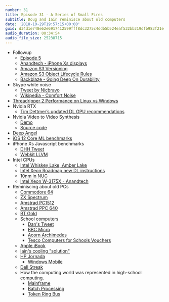 ```yaml
---
number: 31
title: Episode 31 - A Series of Small Fires
subtitle: Doug and Iain reminisce about old computers
date: '2018-10-29T19:57:15+00:00'
guid: d34d1e748e62e6917412599fff8dc3275c4ddb5b524eaf532bb319dfb983f21e
audio_duration: 00:34:54
audio_file_size: 25238715
---
```


* Followup
  * [Episode 5](https://pincountpodcast.com/episodes/5.html)
  * [Anandtech - iPhone Xs displays](https://www.anandtech.com/show/13392/the-iphone-xs-xs-max-review-unveiling-the-silicon-secrets/8)
  * [Amazon S3 Versioning](https://docs.aws.amazon.com/AmazonS3/latest/dev/Versioning.html)
  * [Amazon S3 Object Lifecycle Rules](https://docs.aws.amazon.com/AmazonS3/latest/dev/object-lifecycle-mgmt.html)
  * [Backblaze - Going Deep On Durability](https://www.backblaze.com/blog/cloud-storage-durability/)
* Skype white noise
  * [Tweet by Nicbravo](https://twitter.com/nicbravo/status/1038599239000096768)
  * [Wikipedia - Comfort Noise](https://en.wikipedia.org/wiki/Comfort_noise)
* [Threadripper 2 Performance on Linux vs Windows](https://www.phoronix.com/scan.php?page=article&item=2990wx-linux-windows&num=2)
* Nvidia RTX
  * [Tim Dettmer’s updated DL GPU recommendations](http://timdettmers.com/2018/08/21/which-gpu-for-deep-learning/)
* Nvidia Video to Video Synthesis
  * [Demo](https://www.youtube.com/watch?v=GrP_aOSXt5U)
  * [Source code](https://github.com/NVIDIA/vid2vid)
* [Deep Angel](http://deepangel.media.mit.edu)
* [iOS 12 Core ML benchmarks](https://heartbeat.fritz.ai/ios-12-core-ml-benchmarks-b7a79811aac1)
* iPhone Xs Javascript benchmarks
  * [DHH Tweet](https://twitter.com/dhh/status/1043277162676072449)
  * [Webkit LLVM](https://webkit.org/blog/3362/introducing-the-webkit-ftl-jit/)
* Intel CPUs
  * [Intel Whiskey Lake, Amber Lake](https://www.anandtech.com/show/13275/intel-launches-whiskey-lake-amber-lake)
  * [Intel Xeon Roadmap new DL instructions](https://www.anandtech.com/show/13194/intel-shows-xeon-2018-2019-roadmap-cooper-lakesp-and-ice-lakesp-confirmed)
  * [10nm in NUC](https://www.anandtech.com/show/13233/intel-crimson-canyon-nuc-with-cannon-lake-10nm)
  * [Intel Xeon W-3175X - Anandtech](https://www.anandtech.com/show/13449/intel-announces-xeon-w3175x-28core-processor-for-extreme-workstations)
* Reminiscing about old PCs
  * [Commodore 64](https://en.wikipedia.org/wiki/Commodore_64)
  * [ZX Spectrum](https://en.wikipedia.org/wiki/ZX_Spectrum)
  * [Amstrad PC1512](https://en.wikipedia.org/wiki/PC1512)
  * [Amstrad PPC 640](https://en.wikipedia.org/wiki/PPC_512)
  * [BT Gold](https://en.wikipedia.org/wiki/Telecom_Gold)
  * School computers
    * [Dan's Tweet](https://twitter.com/teadriven/status/1041806765246038018)
    * [BBC Micro](https://en.wikipedia.org/wiki/BBC_Micro)
    * [Acorn Archimedes](https://en.wikipedia.org/wiki/Acorn_Archimedes)
    * [Tesco Computers for Schools Vouchers](https://en.wikipedia.org/wiki/Tesco#Corporate_social_responsibility)
  * [Apple iBook](https://en.wikipedia.org/wiki/IBook)
  * [Iain's cooling "solution"](/assets/images/episodes/31/iains-cooling-solution.jpg)
  * [HP Jornada](https://en.wikipedia.org/wiki/Jornada_(PDA))
    * [Windows Mobile](https://en.wikipedia.org/wiki/Pocket_PC)
  * [Dell Streak](https://en.wikipedia.org/wiki/Dell_Streak)
  * How the computing world was represented in high-school computing.
    * [Mainframe](https://en.wikipedia.org/wiki/Mainframe_computer)
    * [Batch Processing](https://en.wikipedia.org/wiki/Batch_processing)
    * [Token Ring Bus](https://en.wikipedia.org/wiki/Token_ring)
